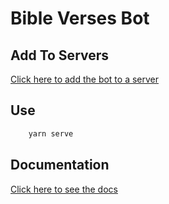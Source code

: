# Bible Verses Bot

## Add To Servers
[Click here to add the bot to a server](https://prod.liveshare.vsengsaas.visualstudio.com/join?9D9543C083E47D39CDF502C127A20D3F598E)

## Use
```bash
	yarn serve
```

## Documentation
[Click here to see the docs](https://discord.js.org/#/)